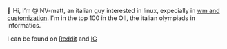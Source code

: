 👋 Hi, I’m @INV-matt, an italian guy interested in linux, expecially in [wm and customization](https://github.com/INV-matt/dotfiles). I'm in the top 100 in the OII, the italian olympiads in informatics.

I can be found on [Reddit](https://reddit.com/u/INV_matt) and [IG](https://instagram.com/inv_matt)
